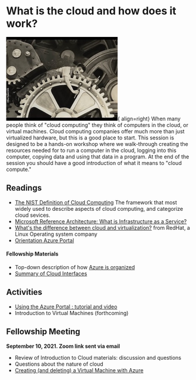 # What is the cloud and how does it work?

![Chaplin still from Modern Times 1936](../img/chaplin_clockworks.jpg){ align=right} When many people think of "cloud computing" they think of computers in the cloud, or virtual machines.   Cloud computing companies offer much more than just virtualized hardware, but this is a good place to start.   This session is designed to be a hands-on workshop where we walk-through creating the resources needed for to run a computer in the cloud, logging into this computer, copying data and using that data in a program.    At the end of the session you should have a good introduction of what it means to "cloud compute."

## Readings

  - [The NIST Definition of Cloud Computing](https://nvlpubs.nist.gov/nistpubs/Legacy/SP/nistspecialpublication800-145.pdf)  The framework that most widely used to describe aspects of cloud computing, and categorize cloud sevices. 
  - [Microsoft Reference Architecture: What is Infrastructure as a Service?](https://social.technet.microsoft.com/wiki/contents/articles/4633.microsoft-reference-architecture-what-is-infrastructure-as-a-service.aspx)
  - [What's the difference between cloud and virtualization?](https://www.redhat.com/en/topics/cloud-computing/cloud-vs-virtualization) from RedHat, a Linux Operating system company
  - [Orientation Azure Portal](https://docs.microsoft.com/en-us/azure/azure-portal/azure-portal-overview#getting-around-the-portal)

#### Fellowship Materials

 - Top-down description of how [Azure is organized](azure_organization.md)
 - [Summary of Cloud Interfaces](intro_to_cloud_interfaces.md)
  
## Activities

  - [Using the Azure Portal : tutorial and video](azure_portal_walkthrough.md)
  - Introduction to Virtual Machines (forthcoming)
 

## Fellowship Meeting

**September 10, 2021.  Zoom link sent via email**

  - Review of Introduction to Cloud materials: discussion and questions
  - Questions about the nature of cloud
  - [Creating (and deleting) a Virtual Machine with Azure](workshop-creatingvm.md)



